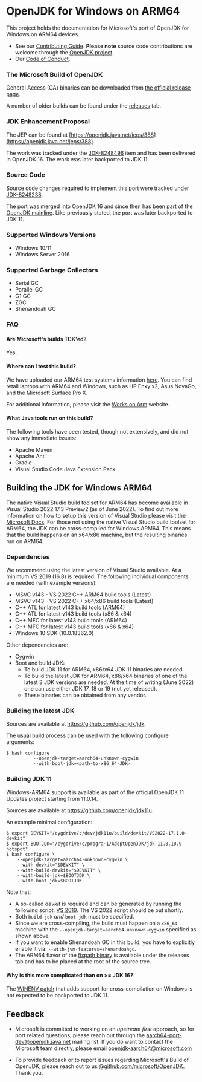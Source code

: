 OpenJDK for Windows on ARM64
=====

This project holds the documentation for Microsoft's port of OpenJDK for Windows on ARM64 devices.

* See our [Contributing Guide](CONTRIBUTING.md).  **Please note** source code contributions are welcome through the [OpenJDK project](https://openjdk.java.net/contribute/).
* Our [Code of Conduct](CODE_OF_CONDUCT.md).

### The Microsoft Build of OpenJDK

General Access (GA) binaries can be downloaded from [the official release page](https://docs.microsoft.com/en-us/java/openjdk/download).

A number of older builds can be found under the [releases](https://github.com/microsoft/openjdk-aarch64/releases) tab.

### JDK Enhancement Proposal
The JEP can be found at [https://openjdk.java.net/jeps/388](https://openjdk.java.net/jeps/388).

The work was tracked under the [JDK-8248496](https://bugs.openjdk.java.net/browse/JDK-8248496) item and has been delivered in OpenJDK 16. The work was later backported to JDK 11.

### Source Code
Source code changes required to implement this port were tracked under [JDK-8248238](https://bugs.openjdk.java.net/browse/JDK-8248238).

The port was merged into OpenJDK 16 and since then has been part of the [OpenJDK mainline](https://github.com/openjdk/jdk). Like previously stated, the port was later backported to JDK 11.


### Supported Windows Versions
- Windows 10/11
- Windows Server 2016

### Supported Garbage Collectors
- Serial GC
- Parallel GC
- G1 GC
- ZGC
- Shenandoah GC

### FAQ

#### Are Microsoft's builds TCK'ed?

Yes.

#### Where can I test this build?

We have uploaded our ARM64 test systems information [here](https://github.com/microsoft/openjdk-aarch64/blob/master/Arm64_systems.md). You can find retail laptops with ARM64 and Windows, such as HP Enxy x2, Asus NovaGo, and the Microsoft Surface Pro X.

For additional information, please visit the [Works on Arm](https://www.worksonarm.com/?_ga=2.204290832.1614868344.1591633956-103015898.1581534333) website.

#### What Java tools run on this build?

The following tools have been tested, though not extensively, and did not show any immediate issues:

- Apache Maven
- Apache Ant
- Gradle
- Visual Studio Code Java Extension Pack

## Building the JDK for Windows ARM64

The native Visual Studio build toolset for ARM64 has become available in Visual Studio 2022 17.3 Preview2 (as of June 2022). To find out more information on how to setup this version of Visual Studio please visit the [Microsoft Docs](https://docs.microsoft.com/en-us/visualstudio/install/visual-studio-on-arm-devices?view=vs-2022). For those not using the native Visual Studio build toolset for ARM64, the JDK can be cross-compiled for Windows ARM64. This means that the build happens on an x64/x86 machine, but the resulting binaries run on ARM64.

### Dependencies

We recommend using the latest version of Visual Studio available. At a minimum VS 2019 (16.8) is required. The following individual components are needed (with example versions):
-	MSVC v143 - VS 2022 C++ ARM64 build tools (Latest)
-	MSVC v143 - VS 2022 C++ x64/x86 build tools (Latest)
-	C++ ATL for latest v143 build tools (ARM64)
-	C++ ATL for latest v143 build tools (x86 & x64)
-	C++ MFC for latest v143 build tools (ARM64)
-	C++ MFC for latest v143 build tools (x86 & x64)
-	Windows 10 SDK (10.0.18362.0)

Other dependencies are:
-	Cygwin
-	Boot and build JDK:
    - To build JDK 11 for ARM64, x86/x64 JDK 11 binaries are needed.
    - To build the latest JDK for ARM64, x86/x64 binaries of one of the latest 3 JDK versions are needed. At the time of writing (June 2022) one can use either JDK 17, 18 or 19 (not yet released).
    - These binaries can be obtained from any vendor.

### Building the latest JDK

Sources are available at https://github.com/openjdk/jdk.

The usual build process can be used with the following configure arguments:

```shell
$ bash configure
          --openjdk-target=aarch64-unknown-cygwin
          --with-boot-jdk=<path-to-x86_64-JDK>
```
### Building JDK 11

Windows-ARM64 support is available as part of the official OpenJDK 11 Updates project starting from 11.0.14.

Sources are available at https://github.com/openjdk/jdk11u.

An example minimal configuration:
```
$ export DEVKIT="/cygdrive/c/dev/jdk11u/build/devkit/VS2022-17.1.0-devkit"
$ export BOOTJDK="/cygdrive/c/progra~1/AdoptOpenJDK/jdk-11.0.10.9-hotspot"
$ bash configure \
    --openjdk-target=aarch64-unknown-cygwin \
    --with-devkit="$DEVKIT" \
    --with-build-devkit="$DEVKIT" \
    --with-build-jdk=$BOOTJDK \
    --with-boot-jdk=$BOOTJDK
```

Note that:
* A so-called _devkit_ is required and can be generated by running the following script: [VS 2019](https://github.com/openjdk/jdk11u/blob/master/make/devkit/createWindowsDevkit2019.sh). The VS 2022 script should be out shortly.
* Both `build-jdk` _and_ `boot-jdk` must be specified.
* Since we are cross-compiling, the build must happen on a `x86_64` machine with the `--openjdk-target=aarch64-unknown-cygwin` specified as shown above.
* If you want to enable Shenandoah GC in this build, you have to explicitly enable it via: `--with-jvm-features=shenandoahgc`.
* The ARM64 flavor of the [fixpath binary](https://github.com/microsoft/openjdk-aarch64/releases/tag/fp-1.0) is available under the releases tab and has to be placed at the root of the source tree.

#### Why is this more complicated than on >= JDK 16?

The [WINENV patch](https://github.com/openjdk/jdk/pull/1597) that adds support for cross-compilation on Windows is not expected to be backported to JDK 11.


## Feedback

- Microsoft is committed to working on an *upstream first* approach, so for port related questions, please reach out through the [aarch64-port-dev@openjdk.java.net](http://mail.openjdk.java.net/mailman/listinfo/aarch64-port-dev) mailing list. If you do want to contact the Microsoft team directly, please email openjdk-aarch64@microsoft.com

- To provide feedback or to report issues regarding Microsoft's Build of OpenJDK, please reach out to us @[github.com/microsoft/OpenJDK](https://github.com/microsoft/OpenJDK). Thank you.